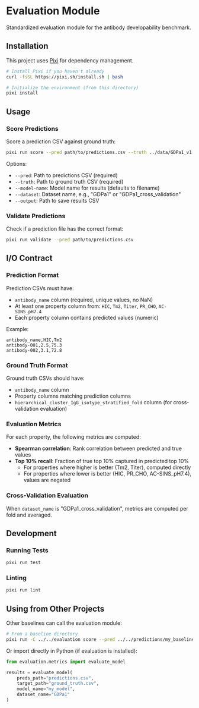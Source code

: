 # Evaluation Module

Standardized evaluation module for the antibody developability benchmark.

## Installation

This project uses [Pixi](https://prefix.dev/docs/pixi/overview) for dependency management.

```bash
# Install Pixi if you haven't already
curl -fsSL https://pixi.sh/install.sh | bash

# Initialize the environment (from this directory)
pixi install
```

## Usage

### Score Predictions

Score a prediction CSV against ground truth:

```bash
pixi run score --pred path/to/predictions.csv --truth ../data/GDPa1_v1.2_20250814.csv --dataset GDPa1
```

Options:
- `--pred`: Path to predictions CSV (required)
- `--truth`: Path to ground truth CSV (required)
- `--model-name`: Model name for results (defaults to filename)
- `--dataset`: Dataset name, e.g., "GDPa1" or "GDPa1_cross_validation"
- `--output`: Path to save results CSV

### Validate Predictions

Check if a prediction file has the correct format:

```bash
pixi run validate --pred path/to/predictions.csv
```

## I/O Contract

### Prediction Format

Prediction CSVs must have:
- `antibody_name` column (required, unique values, no NaN)
- At least one property column from: `HIC`, `Tm2`, `Titer`, `PR_CHO`, `AC-SINS_pH7.4`
- Each property column contains predicted values (numeric)

Example:
```csv
antibody_name,HIC,Tm2
antibody-001,2.5,75.3
antibody-002,3.1,72.8
```

### Ground Truth Format

Ground truth CSVs should have:
- `antibody_name` column
- Property columns matching prediction columns
- `hierarchical_cluster_IgG_isotype_stratified_fold` column (for cross-validation evaluation)

### Evaluation Metrics

For each property, the following metrics are computed:
- **Spearman correlation**: Rank correlation between predicted and true values
- **Top 10% recall**: Fraction of true top 10% captured in predicted top 10%
  - For properties where higher is better (Tm2, Titer), computed directly
  - For properties where lower is better (HIC, PR_CHO, AC-SINS_pH7.4), values are negated

### Cross-Validation Evaluation

When `dataset_name` is "GDPa1_cross_validation", metrics are computed per fold and averaged.

## Development

### Running Tests

```bash
pixi run test
```

### Linting

```bash
pixi run lint
```

## Using from Other Projects

Other baselines can call the evaluation module:

```bash
# From a baseline directory
pixi run -C ../../evaluation score --pred ../../predictions/my_baseline/pred.csv --truth ../../data/GDPa1_v1.2_20250814.csv
```

Or import directly in Python (if evaluation is installed):

```python
from evaluation.metrics import evaluate_model

results = evaluate_model(
    preds_path="predictions.csv",
    target_path="ground_truth.csv",
    model_name="my_model",
    dataset_name="GDPa1"
)
```

